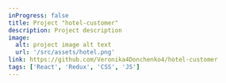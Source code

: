 ```yaml
---
inProgress: false
title: Project "hotel-customer"
description: Project description
image:
  alt: project image alt text
  url: '/src/assets/hotel.png'
link: https://github.com/Veronika4Donchenko4/hotel-customer
tags: ['React', 'Redux', 'CSS', 'JS']
---
```

